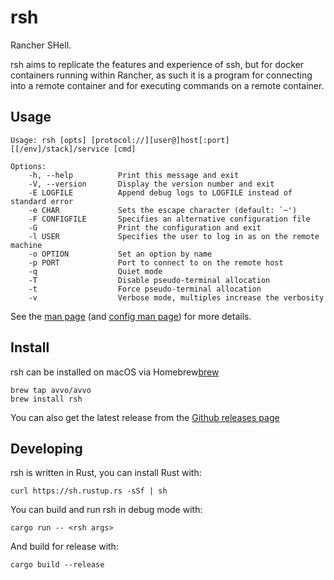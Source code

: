 # rsh

Rancher SHell.

rsh aims to replicate the features and experience of ssh, but for docker
containers running within Rancher, as such it is a program for connecting into
a remote container and for executing commands on a remote container.

## Usage

    Usage: rsh [opts] [protocol://][user@]host[:port][[/env]/stack]/service [cmd]

    Options:
        -h, --help          Print this message and exit
        -V, --version       Display the version number and exit
        -E LOGFILE          Append debug logs to LOGFILE instead of standard error
        -e CHAR             Sets the escape character (default: `~')
        -F CONFIGFILE       Specifies an alternative configuration file
        -G                  Print the configuration and exit
        -l USER             Specifies the user to log in as on the remote machine
        -o OPTION           Set an option by name
        -p PORT             Port to connect to on the remote host
        -q                  Quiet mode
        -T                  Disable pseudo-terminal allocation
        -t                  Force pseudo-terminal allocation
        -v                  Verbose mode, multiples increase the verbosity

See the [man page][rsh] (and [config man page][rsh_config]) for more details.

[rsh]: rsh.1.ronn
[rsh_config]: rsh_config.5.ronn

## Install

rsh can be installed on macOS via Homebrew[brew]

    brew tap avvo/avvo
    brew install rsh

You can also get the latest release from the [Github releases page][releases]

[brew]: https://brew.sh
[releases]: https://github.com/avvo/rsh/releases

## Developing

rsh is written in Rust, you can install Rust with:

    curl https://sh.rustup.rs -sSf | sh

You can build and run rsh in debug mode with:

    cargo run -- <rsh args>

And build for release with:

    cargo build --release
